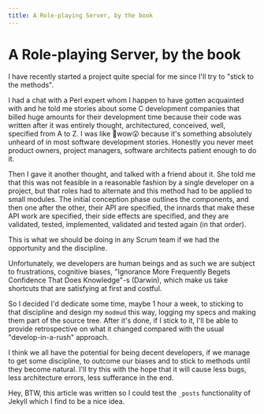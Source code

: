 ```yaml
---
title: A Role-playing Server, by the book
---
```

# A Role-playing Server, by the book

I have recently started a project quite special for me since I'll try to "stick to the methods".

I had a chat with a Perl expert whom I happen to have gotten acquainted with and he told me stories about some C development companies that billed huge amounts for their development time because their code was written after it was entirely thought, architectured, conceived, well, specified from A to Z. I was like 🤔wow😮 because it's something absolutely unheard of in most software development stories. Honestly you never meet product owners, project managers, software architects patient enough to do it.

Then I gave it another thought, and talked with a friend about it. She told me that this was not feasible in a reasonable fashion by a single developer on a project, but that roles had to alternate and this method had to be applied to small modules. The initial conception phase outlines the components, and then one after the other, their API are specified, the innards that make these API work are specified, their side effects are specified, and they are validated, tested, implemented, validated and tested again (in that order).

This is what we should be doing in any Scrum team if we had the opportunity and the discipline.

Unfortunately, we developers are human beings and as such we are subject to frustrations, cognitive biases, "Ignorance More Frequently Begets Confidence That Does Knowledge"-s (Darwin), which make us take shortcuts that are satisfying at first and costful.

So I decided I'd dedicate some time, maybe 1 hour a week, to sticking to that discipline and design my `modmud` this way, logging my specs and making them part of the source tree. After it's done, if I stick to it, I'll be able to provide retrospective on what it changed compared with the usual "develop-in-a-rush" approach.

I think we all have the potential for being decent developers, if we manage to get some discipline, to outcome our biases and to stick to methods until they become natural. I'll try this with the hope that it will cause less bugs, less architecture errors, less sufferance in the end.

Hey, BTW, this article was written so I could test the `_posts` functionality of Jekyll which I find to be a nice idea.
